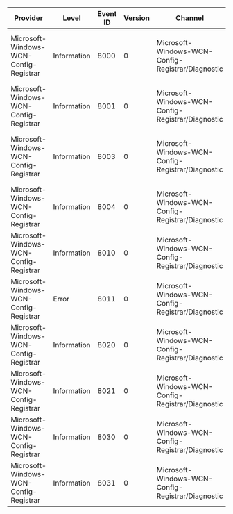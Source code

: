 Provider                                |  Level        |  Event ID  |  Version  |  Channel                                            |  Task  |  Opcode  |  Keyword  |  Message
----------------------------------------|---------------|------------|-----------|-----------------------------------------------------|--------|----------|-----------|---------------------------------------------------------------------------------------------------------
Microsoft-Windows-WCN-Config-Registrar  |  Information  |  8000      |  0        |  Microsoft-Windows-WCN-Config-Registrar/Diagnostic  |        |          |           |  WCN has started a new session.Peer UUID: {PeerUuid}Connect reason: {Trigger}Session GUID: {SessionGuid}
Microsoft-Windows-WCN-Config-Registrar  |  Information  |  8001      |  0        |  Microsoft-Windows-WCN-Config-Registrar/Diagnostic  |        |          |           |  WCN has established a connection.Session GUID: {SessionGuid}
Microsoft-Windows-WCN-Config-Registrar  |  Information  |  8003      |  0        |  Microsoft-Windows-WCN-Config-Registrar/Diagnostic  |        |          |           |  WCN is preparing to parse a message.Session GUID: {SessionGuid}Message: {MessageBlobLength}
Microsoft-Windows-WCN-Config-Registrar  |  Information  |  8004      |  0        |  Microsoft-Windows-WCN-Config-Registrar/Diagnostic  |        |          |           |  WCN has generated a message.Session GUID: {SessionGuid}Message: {MessageBlobLength}
Microsoft-Windows-WCN-Config-Registrar  |  Information  |  8010      |  0        |  Microsoft-Windows-WCN-Config-Registrar/Diagnostic  |        |          |           |  WCN has completed a session successfully.Session GUID: {SessionGuid}
Microsoft-Windows-WCN-Config-Registrar  |  Error        |  8011      |  0        |  Microsoft-Windows-WCN-Config-Registrar/Diagnostic  |        |          |           |  WCN failed to complete a session.Session GUID: {SessionGuid}Error code: {ErrorCode}
Microsoft-Windows-WCN-Config-Registrar  |  Information  |  8020      |  0        |  Microsoft-Windows-WCN-Config-Registrar/Diagnostic  |        |          |           |  WCN received a message.Transport: {Transport}Message: {MessageGuid}
Microsoft-Windows-WCN-Config-Registrar  |  Information  |  8021      |  0        |  Microsoft-Windows-WCN-Config-Registrar/Diagnostic  |        |          |           |  WCN is sending a message.Transport: {Transport}Message: {MessageGuid}
Microsoft-Windows-WCN-Config-Registrar  |  Information  |  8030      |  0        |  Microsoft-Windows-WCN-Config-Registrar/Diagnostic  |        |          |           |  WCN has changed its beacons on transport {Transport}
Microsoft-Windows-WCN-Config-Registrar  |  Information  |  8031      |  0        |  Microsoft-Windows-WCN-Config-Registrar/Diagnostic  |        |          |           |  WCN has changed its probe response on transport {Transport}